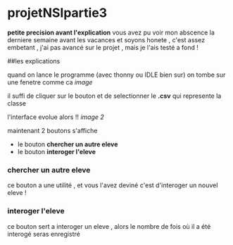 # projetNSIpartie3

**petite precision avant l'explication**
vous avez pu voir mon abscence la derniere semaine avant les vacances et soyons honete , c'est assez embetant , j'ai pas avancé sur le projet , mais je l'ais testé a fond !

##les explications

quand on lance le programme (avec thonny ou IDLE bien sur) on tombe sur une fenetre comme ca
*image*

il suffi de cliquer sur le bouton et de selectionner le **.csv** qui represente la classe

l'interface evolue alors !!
*image 2*

maintenant 2 boutons s'affiche
* le bouton **chercher un autre eleve**
* le bouton **interoger l'eleve**

### chercher un autre eleve
ce bouton a une utilité , et vous l'avez deviné c'est d'interoger un nouvel eleve !

### interoger l'eleve
ce bouton sert a interoger un eleve , alors le nombre de fois où il a été interogé seras enregistré 
